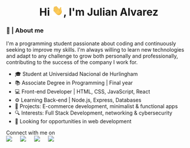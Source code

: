 <h1 align="center">Hi <img src="https://raw.githubusercontent.com/ABSphreak/ABSphreak/master/gifs/Hi.gif" width="30px">, I'm Julian Alvarez</h1>

### 📖 | About me

I'm a programming student passionate about coding and continuously seeking to improve my skills. I'm always willing to learn new technologies and adapt to any challenge to grow both personally and professionally, contributing to the success of the company I work for.

<ul>
  <li>🎓 Student at Universidad Nacional de Hurlingham</li>
  <li>📚 Associate Degree in Programming | Final year</li>
  <li>💻 Front-end Developer | HTML, CSS, JavaScript, React</li>
  <li>⚙️ Learning Back-end | Node.js, Express, Databases</li>
  <li>📂 Projects: E-commerce development, minimalist & functional apps</li>
  <li>🔍 Interests: Full Stack Development, networking & cybersecurity</li>
  <li>🚀 Looking for opportunities in web development</li>
</ul>




<p>Connect with me on
<br>	
<a target="_blank" href="https://www.linkedin.com/in/ahmadshaikhk/"><img src="https://img.shields.io/badge/-LinkedIn-0077B5?style=for-the-badge&logo=Linkedin&logoColor=white"></img></a>
&emsp;
<a target="_blank" href="mailto:ahmed.bilal575@gmail.com"
><img src="https://img.shields.io/badge/-Gmail-D14836?style=for-the-badge&logo=Gmail&logoColor=white"></img></a>
&emsp;
<a target="_blank" href="https://twitter.com/ahmadshaikhk"><img src="https://img.shields.io/badge/-Twitter-1DA1F2?style=for-the-badge&logo=Twitter&logoColor=white"></img></a>
&emsp;
<a target="_blank" href="https://medium.com/@ahmedbilal575"><img src="https://img.shields.io/badge/Medium-12100E?style=for-the-badge&logo=medium&logoColor=white"></img></a>


<br>
</p>
